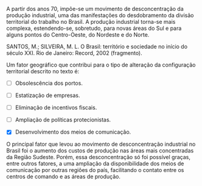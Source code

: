

A partir dos anos 70, impõe-se um movimento de desconcentração da produção industrial, uma das manifestações do desdobramento da divisão territorial do trabalho no Brasil. A produção industrial torna-se mais complexa, estendendo-se, sobretudo, para novas áreas do Sul e para alguns pontos do Centro-Oeste, do Nordeste e do Norte.

SANTOS, M.; SILVEIRA, M. L. O Brasil: território e sociedade no início do século XXI. Rio de Janeiro: Record, 2002 (fragmento).

Um fator geográfico que contribui para o tipo de alteração da configuração territorial descrito no texto é:



- [ ] Obsolescência dos portos.
- [ ] Estatização de empresas.
- [ ] Eliminação de incentivos fiscais.
- [ ] Ampliação de políticas protecionistas.
- [x] Desenvolvimento dos meios de comunicação.


O principal fator que levou ao movimento de desconcentração industrial no Brasil foi o aumento dos custos de produção nas áreas mais concentradas da Região Sudeste. Porém, essa desconcentração só foi possível graças, entre outros fatores, a uma ampliação da disponibilidade dos meios de comunicação por outras regiões do país, facilitando o contato entre os centros de comando e as áreas de produção.

        